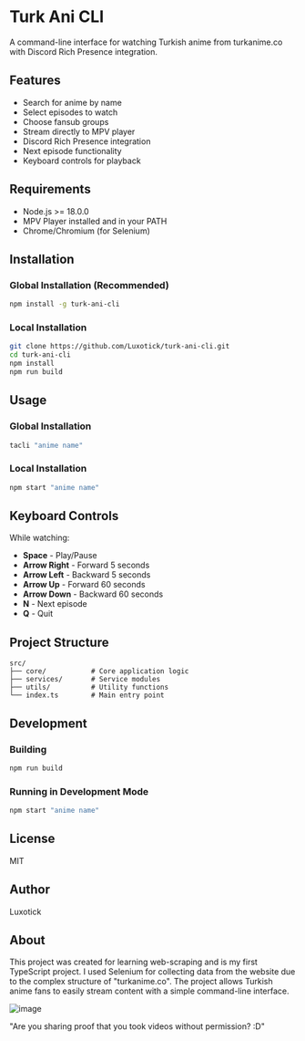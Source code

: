 # Turk Ani CLI

A command-line interface for watching Turkish anime from turkanime.co with Discord Rich Presence integration.

## Features

- Search for anime by name
- Select episodes to watch
- Choose fansub groups
- Stream directly to MPV player
- Discord Rich Presence integration
- Next episode functionality
- Keyboard controls for playback

## Requirements

- Node.js >= 18.0.0
- MPV Player installed and in your PATH
- Chrome/Chromium (for Selenium)

## Installation

### Global Installation (Recommended)

```bash
npm install -g turk-ani-cli
```

### Local Installation

```bash
git clone https://github.com/Luxotick/turk-ani-cli.git
cd turk-ani-cli
npm install
npm run build
```

## Usage

### Global Installation

```bash
tacli "anime name"
```

### Local Installation

```bash
npm start "anime name"
```

## Keyboard Controls

While watching:
- **Space** - Play/Pause
- **Arrow Right** - Forward 5 seconds
- **Arrow Left** - Backward 5 seconds
- **Arrow Up** - Forward 60 seconds
- **Arrow Down** - Backward 60 seconds
- **N** - Next episode
- **Q** - Quit

## Project Structure

```
src/
├── core/           # Core application logic
├── services/       # Service modules
├── utils/          # Utility functions
└── index.ts        # Main entry point
```

## Development

### Building

```bash
npm run build
```

### Running in Development Mode

```bash
npm start "anime name"
```

## License

MIT

## Author

Luxotick

## About

This project was created for learning web-scraping and is my first TypeScript project. I used Selenium for collecting data from the website due to the complex structure of "turkanime.co". The project allows Turkish anime fans to easily stream content with a simple command-line interface.

![image](https://github.com/user-attachments/assets/fd05e3bb-dc35-480a-bb11-977a25c712f3)

"Are you sharing proof that you took videos without permission? :D"